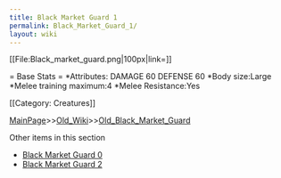 ```yaml
---
title: Black Market Guard 1
permalink: Black_Market_Guard_1/
layout: wiki
---
```

[[File:Black_market_guard.png|100px|link=]]

= Base Stats =
*Attributes: DAMAGE 60 DEFENSE 60 
*Body size:Large
*Melee training maximum:4
*Melee Resistance:Yes

[[Category: Creatures]]

[MainPage](/keeperrl_wiki/ "wikilink")>>[Old_Wiki](/keeperrl_wiki/Old_Wiki "wikilink")>>[Old_Black_Market_Guard](/keeperrl_wiki/Old_Black_Market_Guard "wikilink")

Other items in this section
-    [Black Market Guard 0](/keeperrl_wiki/Black_Market_Guard_0 "wikilink")
-    [Black Market Guard 2](/keeperrl_wiki/Black_Market_Guard_2 "wikilink")
